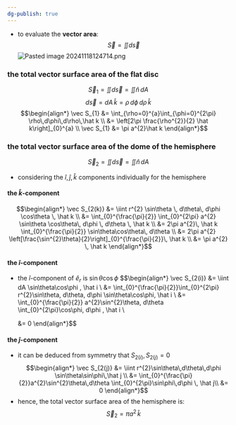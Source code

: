 ```yaml
---
dg-publish: true
---
```


- to evaluate the **vector area**: 
$$\vec S = \iint d\vec s$$
![Pasted image 20241118124714.png](/img/user/pics/Pasted%20image%2020241118124714.png)
### the total vector surface area of the flat disc
$$\vec S_{1} = \iint d\vec s = \iint \hat n\,dA$$
$$d\vec s = dA\,\hat k = \rho\,d\phi\,d\rho\,\hat k$$
$$\begin{align*}
	\vec S_{1} &= \int_{\rho=0}^{a}\int_{\phi=0}^{2\pi} \rho\,d\phi\,d\rho\,\hat k \\
	&= \left[2\pi \frac{\rho^{2}}{2} \hat k\right]_{0}^{a} \\
	\vec S_{1} &= \pi a^{2}\hat k
\end{align*}$$
### the total vector surface area of the dome of the hemisphere
 $$\vec S_{2} = \iint d\vec s = \iint \hat n\,dA$$
- considering the $\hat i, \hat j, \hat k$ components individually for the hemisphere
#### the $\hat k$-component
$$\begin{align*}
	\vec S_{2(k)} &= \iint r^{2} \sin\theta \, d\theta\, d\phi \cos\theta \, \hat k \\
	&= \int_{0}^{\frac{\pi}{2}} \int_{0}^{2\pi} a^{2} \sin\theta \cos\theta\, d\phi \, d\theta \, \hat k \\
	&= 2\pi a^{2}\, \hat k \int_{0}^{\frac{\pi}{2}} \sin\theta\cos\theta\, d\theta \\
	&= 2\pi a^{2} \left[\frac{\sin^{2}\theta}{2}\right]_{0}^{\frac{\pi}{2}}\, \hat k \\
	&= \pi a^{2} \, \hat k 
\end{align*}$$
#### the $\hat i$-component
- the $\hat i$-component of ${} \hat e_{r}$ is $\sin\theta\cos\phi$
$$\begin{align*}
	\vec S_{2(i)} &= \iint dA \sin\theta\cos\phi \, \hat i \\
	&= \int_{0}^{\frac{\pi}{2}}\int_{0}^{2\pi} r^{2}\sin\theta\, d\theta\, d\phi \sin\theta\cos\phi\, \hat i \\
	&= \int_{0}^{\frac{\pi}{2}} a^{2}\sin^{2}\theta\, d\theta \int_{0}^{2\pi}\cos\phi\, d\phi \, \hat i \\
	
	&= 0
\end{align*}$$
#### the $\hat j$-component
- it can be deduced from symmetry that $S_{2(i)}, S_{2(j)} =0$
$$\begin{align*}
	\vec S_{2(j)} &= \iint r^{2}\sin\theta\,d\theta\,d\phi  \sin\theta\sin\phi\,\hat j \\
	&= \int_{0}^{\frac{\pi}{2}}a^{2}\sin^{2}\theta\,d\theta \int_{0}^{2\pi}\sin\phi\,d\phi \, \hat j\\
	&= 0
\end{align*}$$
- hence, the total vector surface area of the hemisphere is: 
$$\vec S_{2} = \pi a^{2}\,\hat k$$
